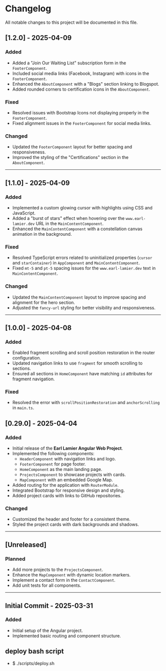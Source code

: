 # Changelog

All notable changes to this project will be documented in this file.

## [1.2.0] - 2025-04-09
### Added
- Added a "Join Our Waiting List" subscription form in the `FooterComponent`.
- Included social media links (Facebook, Instagram) with icons in the `FooterComponent`.
- Enhanced the `AboutComponent` with a "Blogs" section linking to Blogspot.
- Added rounded corners to certification icons in the `AboutComponent`.

### Fixed
- Resolved issues with Bootstrap Icons not displaying properly in the `FooterComponent`.
- Fixed alignment issues in the `FooterComponent` for social media links.

### Changed
- Updated the `FooterComponent` layout for better spacing and responsiveness.
- Improved the styling of the "Certifications" section in the `AboutComponent`.

---

## [1.1.0] - 2025-04-09
### Added
- Implemented a custom glowing cursor with highlights using CSS and JavaScript.
- Added a "burst of stars" effect when hovering over the `www.earl-lamier.dev` URL in the `MainContentComponent`.
- Enhanced the `MainContentComponent` with a constellation canvas animation in the background.

### Fixed
- Resolved TypeScript errors related to uninitialized properties (`cursor` and `starContainer`) in `AppComponent` and `MainContentComponent`.
- Fixed `mt-5` and `pt-5` spacing issues for the `www.earl-lamier.dev` text in `MainContentComponent`.

### Changed
- Updated the `MainContentComponent` layout to improve spacing and alignment for the hero section.
- Adjusted the `fancy-url` styling for better visibility and responsiveness.

---

## [1.0.0] - 2025-04-08
### Added
- Enabled fragment scrolling and scroll position restoration in the router configuration.
- Updated navigation links to use `fragment` for smooth scrolling to sections.
- Ensured all sections in `HomeComponent` have matching `id` attributes for fragment navigation.

### Fixed
- Resolved the error with `scrollPositionRestoration` and `anchorScrolling` in `main.ts`.


## [0.29.0] - 2025-04-04
### Added
- Initial release of the **Earl Lamier Angular Web Project**.
- Implemented the following components:
  - `HeaderComponent` with navigation links and logo.
  - `FooterComponent` for page footer.
  - `HomeComponent` as the main landing page.
  - `ProjectsComponent` to showcase projects with cards.
  - `MapComponent` with an embedded Google Map.
- Added routing for the application with `RouterModule`.
- Integrated Bootstrap for responsive design and styling.
- Added project cards with links to GitHub repositories.

### Changed
- Customized the header and footer for a consistent theme.
- Styled the project cards with dark backgrounds and shadows.

---

## [Unreleased]
### Planned
- Add more projects to the `ProjectsComponent`.
- Enhance the `MapComponent` with dynamic location markers.
- Implement a contact form in the `ContactComponent`.
- Add unit tests for all components.

---

## Initial Commit - 2025-03-31
### Added
- Initial setup of the Angular project.
- Implemented basic routing and component structure.


## deploy bash script
- $ ./scripts/deploy.sh
